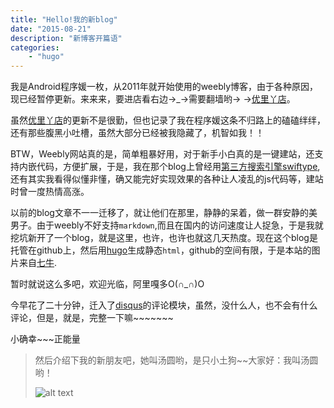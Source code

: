 ```yaml
---
title: "Hello!我的新blog"
date: "2015-08-21"
description: "新博客开篇语"
categories: 
    - "hugo"
---
```


我是Android程序媛一枚，从2011年就开始使用的weebly博客，由于各种原因，现已经暂停更新。来来来，要进店看右边→_→需要翻墙哟→ →[优里丫店](http://lynn8570.weebly.com/)。

虽然[优里丫店](http://lynn8570.weebly.com/)的更新不是很勤，但也记录了我在程序媛这条不归路上的磕磕绊绊，还有那些腹黑小吐槽，虽然大部分已经被我隐藏了，机智如我！！

BTW，Weebly网站真的是，简单粗暴好用，对于新手小白真的是一键建站，还支持内嵌代码，方便扩展，于是，我在那个blog上曾经用[第三方搜索引擎swiftype](http://swiftype.com/),还有其实我看得似懂非懂，确又能完好实现效果的各种让人凌乱的js代码等，建站时曾一度热情高涨。


以前的blog文章不一一迁移了，就让他们在那里，静静的呆着，做一群安静的美男子。由于weebly不好支持`markdown`,而且在国内的访问速度让人捉急，于是我就挖坑新开了一个blog，就是这里，也许，也许也就这几天热度。现在这个blog是托管在github上，然后用[hugo](http://gohugo.io/overview/introduction/)生成静态`html`，github的空间有限，于是本站的图片来自[七牛](https://portal.qiniu.com).

暂时就说这么多吧，欢迎光临，阿里嘎多O(∩_∩)O


今早花了二十分钟，迁入了[disqus](https://disqus.com)的评论模块，虽然，没什么人，也不会有什么评论，但是，就是，完整一下嘛~~~~~~~

小确幸~~~正能量

>然后介绍下我的新朋友吧，她叫汤圆哟，是只小土狗~~大家好：我叫汤圆哟！
>
>![alt text](http://7xl98n.com1.z0.glb.clouddn.com/dog.JPG)